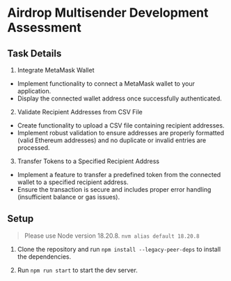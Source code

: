 # Airdrop Multisender Development Assessment

## Task Details

1. Integrate MetaMask Wallet

- Implement functionality to connect a MetaMask wallet to your application.
- Display the connected wallet address once successfully authenticated.

2. Validate Recipient Addresses from CSV File

- Create functionality to upload a CSV file containing recipient addresses.
- Implement robust validation to ensure addresses are properly formatted (valid Ethereum addresses) and no duplicate or invalid entries are processed.

3. Transfer Tokens to a Specified Recipient Address

- Implement a feature to transfer a predefined token from the connected wallet to a specified recipient address.
- Ensure the transaction is secure and includes proper error handling (insufficient balance or gas issues).

## Setup

> Please use Node version 18.20.8. `nvm alias default 18.20.8`

1. Clone the repository and run `npm install --legacy-peer-deps` to install the dependencies.

2. Run `npm run start` to start the dev server.
